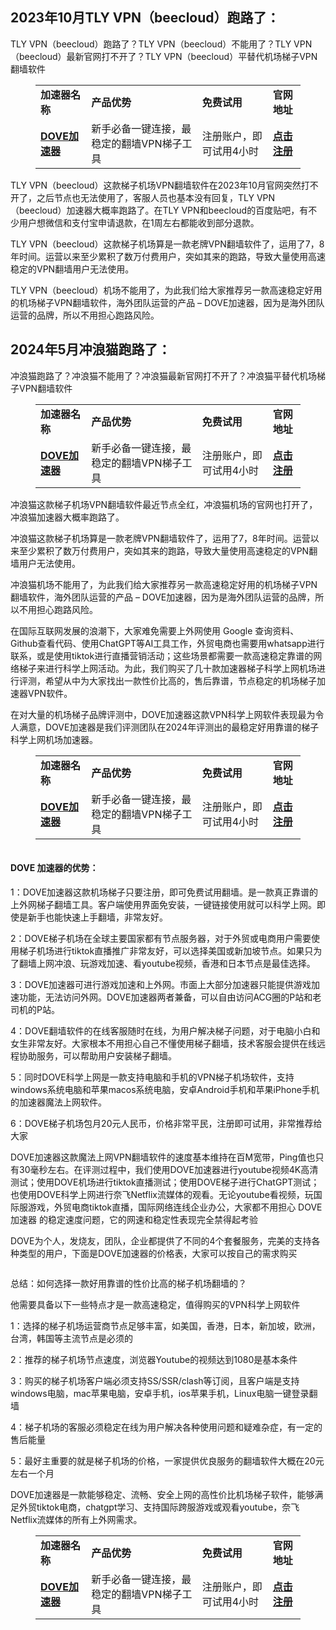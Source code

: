 ## 2023年10月TLY VPN（beecloud）跑路了：
<!-- wp:paragraph -->
<p>TLY VPN（beecloud）跑路了？TLY VPN（beecloud）不能用了？TLY VPN（beecloud）最新官网打不开了？TLY VPN（beecloud）平替代机场梯子VPN翻墙软件</p>
<!-- /wp:paragraph -->

<!-- wp:table -->
<figure class="wp-block-table"><table><tbody><tr><td><strong>加速器名称</strong></td><td><strong>产品优势</strong></td><td><strong>免费试用</strong></td><td><strong>官网地址</strong></td></tr><tr><td><strong><a href="https://tgjkdjfk.top/a.php?amawx2CyMVa2" target="_blank" rel="noreferrer noopener">DOVE加速器</a></strong></td><td>新手必备一键连接，最稳定的翻墙VPN梯子工具</td><td>注册账户，即可试用4小时</td><td><strong><a href="https://tgjkdjfk.top/a.php?amawx2CyMVa2" target="_blank" rel="noreferrer noopener">点击注册</a></strong></td></tr></tbody></table></figure>
<!-- /wp:table -->

<!-- wp:paragraph -->
<p>TLY VPN（beecloud）这款梯子机场VPN翻墙软件在2023年10月官网突然打不开了，之后节点也无法使用了，客服人员也基本没有回复，TLY VPN（beecloud）加速器大概率跑路了。在TLY VPN和beecloud的百度贴吧，有不少用户想微信和支付宝申请退款，在1周左右都能收到部分退款。</p>
<!-- /wp:paragraph -->

<!-- wp:paragraph -->
<p>TLY VPN（beecloud）这款梯子机场算是一款老牌VPN翻墙软件了，运用了7，8年时间。运营以来至少累积了数万付费用户，突如其来的跑路，导致大量使用高速稳定的VPN翻墙用户无法使用。</p>
<!-- /wp:paragraph -->

<!-- wp:paragraph -->
<p>TLY VPN（beecloud）机场不能用了，为此我们给大家推荐另一款高速稳定好用的机场梯子VPN翻墙软件，海外团队运营的产品 –&nbsp;DOVE加速器，因为是海外团队运营的品牌，所以不用担心跑路风险。</p>
<!-- /wp:paragraph -->



## 2024年5月冲浪猫跑路了：
<!-- wp:paragraph -->
<p>冲浪猫跑路了？冲浪猫不能用了？冲浪猫最新官网打不开了？冲浪猫平替代机场梯子VPN翻墙软件</p>
<!-- /wp:paragraph -->

<!-- wp:table -->
<figure class="wp-block-table"><table><tbody><tr><td><strong>加速器名称</strong></td><td><strong>产品优势</strong></td><td><strong>免费试用</strong></td><td><strong>官网地址</strong></td></tr><tr><td><strong><a href="https://tgjkdjfk.top/a.php?amawx2CyMVa2" target="_blank" rel="noreferrer noopener">DOVE加速器</a></strong></td><td>新手必备一键连接，最稳定的翻墙VPN梯子工具</td><td>注册账户，即可试用4小时</td><td><strong><a href="https://tgjkdjfk.top/a.php?amawx2CyMVa2" target="_blank" rel="noreferrer noopener">点击注册</a></strong></td></tr></tbody></table></figure>
<!-- /wp:table -->

<!-- wp:paragraph -->
<p>冲浪猫这款梯子机场VPN翻墙软件最近节点全红，冲浪猫机场的官网也打开了，冲浪猫加速器大概率跑路了。</p>
<!-- /wp:paragraph -->

<!-- wp:paragraph -->
<p>冲浪猫这款梯子机场算是一款老牌VPN翻墙软件了，运用了7，8年时间。运营以来至少累积了数万付费用户，突如其来的跑路，导致大量使用高速稳定的VPN翻墙用户无法使用。</p>
<!-- /wp:paragraph -->

<!-- wp:paragraph -->
<p>冲浪猫机场不能用了，为此我们给大家推荐另一款高速稳定好用的机场梯子VPN翻墙软件，海外团队运营的产品 –&nbsp;DOVE加速器，因为是海外团队运营的品牌，所以不用担心跑路风险。</p>
<!-- /wp:paragraph -->



<!-- wp:paragraph -->
<p>在国际互联网发展的浪潮下，大家难免需要上外网使用 Google 查询资料、Github查看代码、使用ChatGPT等AI工具工作，外贸电商也需要用whatsapp进行联系，或是使用tiktok进行直播营销活动；这些场景都需要一款高速稳定靠谱的网络梯子来进行科学上网活动。为此，我们购买了几十款加速器梯子科学上网机场进行评测，希望从中为大家找出一款性价比高的，售后靠谱，节点稳定的机场梯子加速器VPN软件。</p>
<!-- /wp:paragraph -->

<!-- wp:paragraph -->
<p>在对大量的机场梯子品牌评测中，DOVE加速器这款VPN科学上网软件表现最为令人满意，DOVE加速器是我们评测团队在2024年评测出的最稳定好用靠谱的梯子科学上网机场加速器。</p>
<!-- /wp:paragraph -->

<!-- wp:table -->
<figure class="wp-block-table"><table><tbody><tr><td><strong>加速器名称</strong></td><td><strong>产品优势</strong></td><td><strong>免费试用</strong></td><td><strong>官网地址</strong></td></tr><tr><td><strong><a href="https://tgjkdjfk.top/a.php?amawx2CyMVa2" target="_blank" rel="noreferrer noopener">DOVE加速器</a></strong></td><td>新手必备一键连接，最稳定的翻墙VPN梯子工具</td><td>注册账户，即可试用4小时</td><td><strong><a href="https://tgjkdjfk.top/a.php?amawx2CyMVa2" target="_blank" rel="noreferrer noopener">点击注册</a></strong></td></tr></tbody></table></figure>
<!-- /wp:table -->

<!-- wp:image -->
<figure class="wp-block-image"><img src="https://www.leavescn.com/Files/images/20240404/4aed85a3336f4c30a3af1defe963e8d5.png" alt=""/></figure>
<!-- /wp:image -->

<!-- wp:heading {"level":4} -->
<h4 class="wp-block-heading">DOVE 加速器的优势：</h4>
<!-- /wp:heading -->

<!-- wp:paragraph -->
<p>1：DOVE加速器这款机场梯子只要注册，即可免费试用翻墙。是一款真正靠谱的上外网梯子翻墙工具。客户端使用界面免安装，一键链接使用就可以科学上网。即使是新手也能快速上手翻墙，非常友好。</p>
<!-- /wp:paragraph -->

<!-- wp:paragraph -->
<p>2：DOVE梯子机场在全球主要国家都有节点服务器，对于外贸或电商用户需要使用梯子机场进行tiktok直播推广非常友好，可以选择美国或新加坡节点。如果只为了翻墙上网冲浪、玩游戏加速、看youtube视频，香港和日本节点是最佳选择。</p>
<!-- /wp:paragraph -->

<!-- wp:paragraph -->
<p>3：DOVE加速器可进行游戏加速和上外网。市面上大部分加速器只能提供游戏加速功能，无法访问外网。DOVE加速器两者兼备，可以自由访问ACG圈的P站和老司机的P站。</p>
<!-- /wp:paragraph -->

<!-- wp:paragraph -->
<p>4：DOVE翻墙软件的在线客服随时在线，为用户解决梯子问题，对于电脑小白和女生非常友好。大家根本不用担心自己不懂使用梯子翻墙，技术客服会提供在线远程协助服务，可以帮助用户安装梯子翻墙。</p>
<!-- /wp:paragraph -->

<!-- wp:paragraph -->
<p>5：同时DOVE科学上网是一款支持电脑和手机的VPN梯子机场软件，支持windows系统电脑和苹果macos系统电脑，安卓Android手机和苹果iPhone手机的加速器魔法上网软件。</p>
<!-- /wp:paragraph -->

<!-- wp:paragraph -->
<p>6：DOVE梯子机场包月20元人民币，价格非常平民，注册即可试用，非常推荐给大家</p>
<!-- /wp:paragraph -->

<!-- wp:paragraph -->
<p>DOVE加速器这款魔法上网VPN翻墙软件的速度基本维持在百M宽带，Ping值也只有30毫秒左右。在评测过程中，我们使用DOVE加速器进行youtube视频4K高清测试；使用DOVE机场进行tiktok直播测试；使用DOVE梯子进行ChatGPT测试；也使用DOVE科学上网进行奈飞Netflix流媒体的观看。无论youtube看视频，玩国际服游戏，外贸电商tiktok直播，国际网络连线企业办公，大家都不用担心 DOVE加速器 的稳定速度问题，它的网速和稳定性表现完全禁得起考验</p>
<!-- /wp:paragraph -->

<!-- wp:paragraph -->
<p>DOVE为个人，发烧友，团队，企业都提供了不同的4个套餐服务，完美的支持各种类型的用户，下面是DOVE加速器的价格表，大家可以按自己的需求购买</p>
<!-- /wp:paragraph -->

<!-- wp:image -->
<figure class="wp-block-image"><img src="https://www.leavescn.com/Files/images/20240313/38976147c1654a4d9756267846a9c8f3.png" alt=""/></figure>
<!-- /wp:image -->

<!-- wp:paragraph -->
<p>总结：如何选择一款好用靠谱的性价比高的梯子机场翻墙的？</p>
<!-- /wp:paragraph -->

<!-- wp:paragraph -->
<p>他需要具备以下一些特点才是一款高速稳定，值得购买的VPN科学上网软件</p>
<!-- /wp:paragraph -->

<!-- wp:paragraph -->
<p>1：选择的梯子机场运营商节点足够丰富，如美国，香港，日本，新加坡，欧洲，台湾，韩国等主流节点是必须的</p>
<!-- /wp:paragraph -->

<!-- wp:paragraph -->
<p>2：推荐的梯子机场节点速度，浏览器Youtube的视频达到1080是基本条件</p>
<!-- /wp:paragraph -->

<!-- wp:paragraph -->
<p>3：购买的梯子机场客户端必须支持SS/SSR/clash等订阅，且客户端是支持windows电脑，mac苹果电脑，安卓手机，ios苹果手机，Linux电脑一键登录翻墙</p>
<!-- /wp:paragraph -->

<!-- wp:paragraph -->
<p>4：梯子机场的客服必须稳定在线为用户解决各种使用问题和疑难杂症，有一定的售后能量</p>
<!-- /wp:paragraph -->

<!-- wp:paragraph -->
<p>5：最好主重要的就是梯子机场的价格，一家提供优良服务的翻墙软件大概在20元左右一个月</p>
<!-- /wp:paragraph -->

<!-- wp:paragraph -->
<p>DOVE加速器是一款能够稳定、流畅、安全上网的高性价比机场梯子软件，能够满足外贸tiktok电商，chatgpt学习、支持国际跨服游戏或观看youtube，奈飞Netflix流媒体的所有上外网需求。</p>
<!-- /wp:paragraph -->

<!-- wp:table -->
<figure class="wp-block-table"><table><tbody><tr><td><strong>加速器名称</strong></td><td><strong>产品优势</strong></td><td><strong>免费试用</strong></td><td><strong>官网地址</strong></td></tr><tr><td><strong><a href="https://tgjkdjfk.top/a.php?amawx2CyMVa2" target="_blank" rel="noreferrer noopener">DOVE加速器</a></strong></td><td>新手必备一键连接，最稳定的翻墙VPN梯子工具</td><td>注册账户，即可试用4小时</td><td><strong><a href="https://tgjkdjfk.top/a.php?amawx2CyMVa2" target="_blank" rel="noreferrer noopener">点击注册</a></strong></td></tr></tbody></table></figure>
<!-- /wp:table -->
